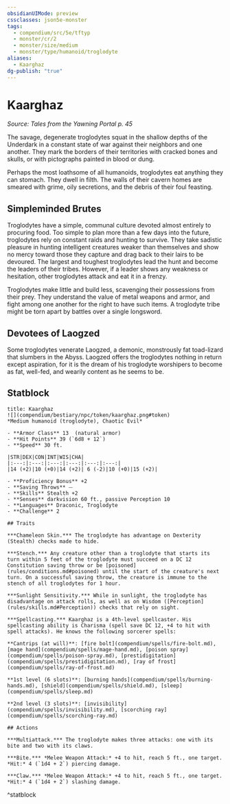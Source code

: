 ```yaml
---
obsidianUIMode: preview
cssclasses: json5e-monster
tags:
  - compendium/src/5e/tftyp
  - monster/cr/2
  - monster/size/medium
  - monster/type/humanoid/troglodyte
aliases:
  - Kaarghaz
dg-publish: "true"
---
```

# Kaarghaz
*Source: Tales from the Yawning Portal p. 45*  

The savage, degenerate troglodytes squat in the shallow depths of the Underdark in a constant state of war against their neighbors and one another. They mark the borders of their territories with cracked bones and skulls, or with pictographs painted in blood or dung.

Perhaps the most loathsome of all humanoids, troglodytes eat anything they can stomach. They dwell in filth. The walls of their cavern homes are smeared with grime, oily secretions, and the debris of their foul feasting.

## Simpleminded Brutes

Troglodytes have a simple, communal culture devoted almost entirely to procuring food. Too simple to plan more than a few days into the future, troglodytes rely on constant raids and hunting to survive. They take sadistic pleasure in hunting intelligent creatures weaker than themselves and show no mercy toward those they capture and drag back to their lairs to be devoured. The largest and toughest troglodytes lead the hunt and become the leaders of their tribes. However, if a leader shows any weakness or hesitation, other troglodytes attack and eat it in a frenzy.

Troglodytes make little and build less, scavenging their possessions from their prey. They understand the value of metal weapons and armor, and fight among one another for the right to have such items. A troglodyte tribe might be torn apart by battles over a single longsword.

## Devotees of Laogzed

Some troglodytes venerate Laogzed, a demonic, monstrously fat toad-lizard that slumbers in the Abyss. Laogzed offers the troglodytes nothing in return except aspiration, for it is the dream of his troglodyte worshipers to become as fat, well-fed, and wearily content as he seems to be.

## Statblock

```ad-statblock
title: Kaarghaz
![](compendium/bestiary/npc/token/kaarghaz.png#token)
*Medium humanoid (troglodyte), Chaotic Evil*

- **Armor Class** 13  (natural armor)
- **Hit Points** 39 (`6d8 + 12`)
- **Speed** 30 ft.

|STR|DEX|CON|INT|WIS|CHA|
|:---:|:---:|:---:|:---:|:---:|:---:|
|14 (+2)|10 (+0)|14 (+2)| 6 (-2)|10 (+0)|15 (+2)|

- **Proficiency Bonus** +2
- **Saving Throws** ⏤
- **Skills** Stealth +2
- **Senses** darkvision 60 ft., passive Perception 10
- **Languages** Draconic, Troglodyte
- **Challenge** 2

## Traits

***Chameleon Skin.*** The troglodyte has advantage on Dexterity (Stealth) checks made to hide.

***Stench.*** Any creature other than a troglodyte that starts its turn within 5 feet of the troglodyte must succeed on a DC 12 Constitution saving throw or be [poisoned](rules/conditions.md#poisoned) until the start of the creature's next turn. On a successful saving throw, the creature is immune to the stench of all troglodytes for 1 hour.

***Sunlight Sensitivity.*** While in sunlight, the troglodyte has disadvantage on attack rolls, as well as on Wisdom ([Perception](rules/skills.md#Perception)) checks that rely on sight.

***Spellcasting.*** Kaarghaz is a 4th-level spellcaster. His spellcasting ability is Charisma (spell save DC 12, +4 to hit with spell attacks). He knows the following sorcerer spells:

**Cantrips (at will)**: [fire bolt](compendium/spells/fire-bolt.md), [mage hand](compendium/spells/mage-hand.md), [poison spray](compendium/spells/poison-spray.md), [prestidigitation](compendium/spells/prestidigitation.md), [ray of frost](compendium/spells/ray-of-frost.md)

**1st level (6 slots)**: [burning hands](compendium/spells/burning-hands.md), [shield](compendium/spells/shield.md), [sleep](compendium/spells/sleep.md)

**2nd level (3 slots)**: [invisibility](compendium/spells/invisibility.md), [scorching ray](compendium/spells/scorching-ray.md)

## Actions

***Multiattack.*** The troglodyte makes three attacks: one with its bite and two with its claws.

***Bite.*** *Melee Weapon Attack:* +4 to hit, reach 5 ft., one target. *Hit:* 4 (`1d4 + 2`) piercing damage.

***Claw.*** *Melee Weapon Attack:* +4 to hit, reach 5 ft., one target. *Hit:* 4 (`1d4 + 2`) slashing damage.
```
^statblock